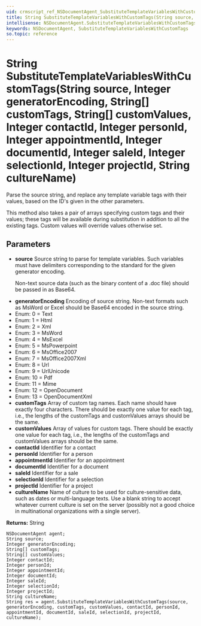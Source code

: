 ```yaml
---
uid: crmscript_ref_NSDocumentAgent_SubstituteTemplateVariablesWithCustomTags
title: String SubstituteTemplateVariablesWithCustomTags(String source, Integer generatorEncoding, String[] customTags, String[] customValues, Integer contactId, Integer personId, Integer appointmentId, Integer documentId, Integer saleId, Integer selectionId, Integer projectId, String cultureName)
intellisense: NSDocumentAgent.SubstituteTemplateVariablesWithCustomTags
keywords: NSDocumentAgent, SubstituteTemplateVariablesWithCustomTags
so.topic: reference
---
```


# String SubstituteTemplateVariablesWithCustomTags(String source, Integer generatorEncoding, String[] customTags, String[] customValues, Integer contactId, Integer personId, Integer appointmentId, Integer documentId, Integer saleId, Integer selectionId, Integer projectId, String cultureName)

Parse the source string, and replace any template variable tags with their values, based on the ID's given in the other parameters.<p/>This method also takes a pair of arrays specifying custom tags and their values; these tags will be available during substitution in addition to all the existing tags. Custom values will override values otherwise set.

## Parameters

* **source** Source string to parse for template variables. Such variables must have delimiters corresponding to the standard for the given generator encoding.<p/>Non-text source data (such as the binary content of a .doc file) should be passed in as Base64.
* **generatorEncoding** Encoding of source string. Non-text formats such as MsWord or Excel should be Base64 encoded in the source string.
* Enum: 0 = Text 
* Enum: 1 = Html 
* Enum: 2 = Xml 
* Enum: 3 = MsWord 
* Enum: 4 = MsExcel 
* Enum: 5 = MsPowerpoint 
* Enum: 6 = MsOffice2007 
* Enum: 7 = MsOffice2007Xml 
* Enum: 8 = Url 
* Enum: 9 = UrlUnicode 
* Enum: 10 = Pdf 
* Enum: 11 = Mime 
* Enum: 12 = OpenDocument 
* Enum: 13 = OpenDocumentXml 
* **customTags** Array of custom tag names. Each name should have exactly four characters. There should be exactly one value for each tag, i.e., the lengths of the customTags and customValues arrays should be the same.
* **customValues** Array of values for custom tags. There should be exactly one value for each tag, i.e., the lengths of the customTags and customValues arrays should be the same.
* **contactId** Identifier for a contact
* **personId** Identifier for a person
* **appointmentId** Identifier for an appointment
* **documentId** Identifier for a document
* **saleId** Identifier for a sale
* **selectionId** Identifier for a selection
* **projectId** Identifier for a project
* **cultureName** Name of culture to be used for culture-sensitive data, such as dates or multi-language texts. Use a blank string to accept whatever current culture is set on the server (possibly not a good choice in multinational organizations with a single server).

**Returns:** String

```crmscript
NSDocumentAgent agent;
String source;
Integer generatorEncoding;
String[] customTags;
String[] customValues;
Integer contactId;
Integer personId;
Integer appointmentId;
Integer documentId;
Integer saleId;
Integer selectionId;
Integer projectId;
String cultureName;
String res = agent.SubstituteTemplateVariablesWithCustomTags(source, generatorEncoding, customTags, customValues, contactId, personId, appointmentId, documentId, saleId, selectionId, projectId, cultureName);
```

